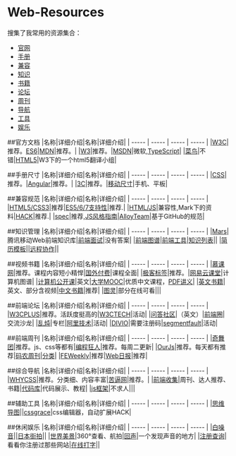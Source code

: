 Web-Resources
=============

搜集了我常用的资源集合：
* [官网](#官方文档)
* [手册](#手册尺寸)
* [兼容](#兼容规范)
* [知识](#知识管理)
* [书籍](#视频书籍)
* [论坛](#前端论坛)
* [周刊](#前端周刊)
* [导航](#综合导航)
* [工具](#辅助工具)
* [娱乐](#休闲娱乐)

##官方文档
|名称|详细介绍|名称|详细介绍|
| ----- | ----- | ----- | ----- |
|[W3C](http://www.w3school.com.cn/)|推荐。[ES6](https://github.com/lenville/es6features/blob/master/README.md)|[MDN](https://developer.mozilla.org/zh-CN/)|推荐。|
|[W3](http://www.w3.org/)|推荐。|[MSDN](http://msdn.microsoft.com/zh-cn/ie/bg125381)|微软,[TypeScript](http://www.typescriptlang.org/)|
|[菜鸟](http://www.w3cschool.cc/)|不错|[HTML5](http://www.w3.org/html/ig/zh/wiki/%E7%BF%BB%E8%AF%91)|W3下的一个html5翻译小组|


##手册尺寸
|名称|详细介绍|名称|详细介绍|
|  ----- | ----- | ----- | ----- |
|[CSS](http://css.doyoe.com/)|推荐。|[Angular](http://www.ngnice.com/docs/api)|推荐。|
|[3C](http://chicun.in/)|推荐。|[移动尺寸](http://screensiz.es/phone)|手机、平板|


##兼容规范
|名称|详细介绍|名称|详细介绍|
| ----- | ----- | ----- | ----- |
|[HTML5/CSS3](http://fmbip.com/litmus/)|推荐|[ES5/6/7支持性](http://kangax.github.io/compat-table/es5/)|推荐.|
|[HTML/JS](http://www.quirksmode.org/compatibility.html)|兼容性,Mark下的资料|[HACK](http://browserhacks.com/)|推荐.|
|[spec](https://github.com/duyuhe/spec)|推荐,[JS风格指南](https://github.com/airbnb/javascript/tree/es6?utm_source=javascriptweekly&utm_medium=email)|[AlloyTeam](http://alloyteam.github.io/code-guide/)|基于GitHub的规范|




##知识管理
|名称|详细介绍|名称|详细介绍|
| ----- | ----- | ----- | ----- |
|[Mars](https://github.com/duyuhe/Mars)|腾讯移动Web前端知识库|[前端面试](https://github.com/h5bp/Front-end-Developer-Interview-Questions/tree/master/Translations/Chinese)|没有答案|
|[前端图谱](https://github.com/duyuhe/fks)|[前端工具](https://www.codefellows.org/blog/a-list-of-foundational-javascript-tools)|[知识列表](https://platform.html5.org/)||
|[简历模板](https://github.com/duyuhe/ResumeSample)||[远程协作](https://github.com/duyuhe/remote-working)||



##视频书籍
|名称|详细介绍|名称|详细介绍|
| ----- | ----- | ----- | ----- |
|[慕课网](http://www.imooc.com/)|推荐。课程内容短小精悍|[国外付费](https://www.udemy.com/courses/)|课程全面|
|[极客标签](http://www.gbtags.com/gb/index.htm)|推荐。|[网易云课堂](http://study.163.com/)|计算机图谱|
|[计算机公开课](https://github.com/prakhar1989/awesome-courses)|英文|[大学MOOC](http://blog.sunner.cn/recommended-mooc-for-programmers/)|优质中文课程，[PDF讲义](http://www.jingpinke.com/)|
|[英文书籍](https://github.com/vhf/free-programming-books/blob/master/free-programming-books.md#javascript)|英文、部分含视频|[中文书籍](https://github.com/duyuhe/free-programming-books-zh_CN)|推荐|
|[图灵](http://www.ituring.com.cn/)|部分在线可看|||


##前端论坛
|名称|详细介绍|名称|详细介绍|
| ----- | ----- | ----- | ----- |
|[W3CPLUS](http://www.w3cplus.com/css3/css-counters.html)|推荐。活跃度挺高的|[W3CTECH](http://www.w3ctech.com/)|活动|
|[问答社区](http://stackoverflow.com/)|（英文）|[前端圈](http://www.fequan.com/)|交流沙龙|
|[乱炖](http://www.html-js.com/)|专栏|[阿里技术](http://club.alibabatech.org/index.htm)|活动|
|[DIVIO](http://div.io/pro/index)|需要注册码|[segmentfault](http://segmentfault.com/)|活动|


##前端周刊
|名称|详细介绍|名称|详细介绍|
| ----- | ----- | ----- | ----- |
|[奇舞团](http://www.75team.com/weekly/)|推荐。js、css等都有|[编程狂人](http://www.tuicool.com/mags)|推荐。每周二更新|
|[OurJs](http://ourjs.com/)|推荐。每天都有推荐|[码农周刊](http://weekly.manong.io/issues/?ref=weibo)|[分类](https://github.com/duyuhe/manong)|
|[FEWeekly](http://www.feweekly.com/)|推荐|[Web日报](http://web.memect.com/)|推荐|


##综合导航
|名称|详细介绍|名称|详细介绍|
| ----- | ----- | ----- | ----- |
|[WHYCSS](http://whycss.com/)|推荐。分类细、内容丰富|[苦逼网](http://www.kubition.com/)|推荐。|
|[前端收集](https://github.com/duyuhe/front-end-collect)|周刊、达人推荐、书籍|[代码库](http://www.zhihu.com/question/21034316)|代码展示、教程|
|[js框架](http://www.javascripting.com/)|不求人|||


##辅助工具
|名称|详细介绍|名称|详细介绍|
| ----- | ----- | ----- | ----- |
|[思维导图](http://naotu.baidu.com/edit.html)||[cssgrace](https://github.com/duyuhe/cssgrace)|css编辑器，自动扩展HACK|



##休闲娱乐
|名称|详细介绍|名称|详细介绍|
| ----- | ----- | ----- | ----- |
|[白噪音](https://www.teambition.com/nature)||[日本街拍](http://www.style-arena.jp/)||
|[世界美景](http://www.airpano.ru/)|360°查看、航拍|[回声](http://echo.kibey.com/)|一个发现声音的地方|
|[注册查询](http://www.reg007.com/)|看看你注册过那些网站|[在线打字](http://www.ratatype.com/)||

